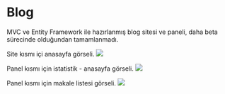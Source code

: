 # Blog
MVC ve Entity Framework ile hazırlanmış blog sitesi ve paneli, daha beta sürecinde olduğundan tamamlanmadı.

Site kısmı içi anasayfa görseli.
<img src="https://hizliresim.com/tDgEJi"/>

Panel kısmı için istatistik - anasayfa görseli.
<img src="https://hizliresim.com/d7AARE" />

Panel kısmı için makale listesi görseli.
<img src="https://hizliresim.com/2HKU8E" />
